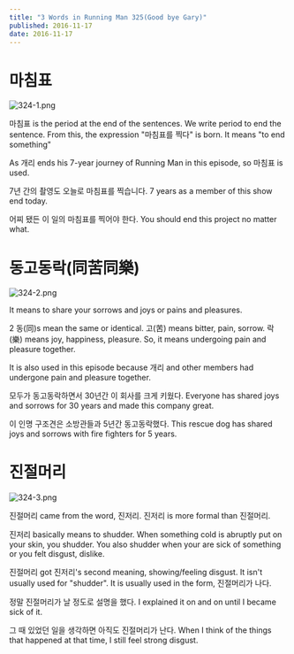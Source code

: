 ```yaml
---
title: "3 Words in Running Man 325(Good bye Gary)"
published: 2016-11-17
date: 2016-11-17
---
```

#  마침표

![324-1.png ](/images/324-1.png ) 

마침표 is the period at the end of the sentences. We write period to end the sentence. From this, the expression "마침표를 찍다" is born. It means "to end something"

As 개리 ends his 7-year journey of Running Man in this episode, so 마침표 is used. 

7년 간의 촬영도 오늘로 마침표를 찍습니다. 
7 years as a member of this show end today. 

어찌 됐든 이 일의 마침표를 찍어야 한다. 
You should end this project no matter what. 


#  동고동락(同苦同樂)

![324-2.png ](/images/324-2.png ) 

It means to share your sorrows and joys or pains and pleasures. 

2 동(同)s mean the same or identical. 고(苦) means bitter, pain, sorrow. 락(樂) means joy, happiness, pleasure. So, it means undergoing pain and pleasure together. 

It is also used in this episode because 개리 and other members had undergone pain and pleasure together. 

모두가 동고동락하면서 30년간 이 회사를 크게 키웠다. 
Everyone has shared joys and sorrows for 30 years and made this company great. 

이 인명 구조견은 소방관들과 5년간 동고동락했다. 
This rescue dog has shared joys and sorrows with fire fighters for 5 years.


#  진절머리

![324-3.png ](/images/324-3.png )

진절머리 came from the word, 진저리. 진저리 is more formal than 진절머리. 

진저리 basically means to shudder. When something cold is abruptly put on your skin, you shudder. You also shudder when your are sick of something or you felt disgust, dislike. 

진절머리 got 진저리's second meaning, showing/feeling disgust. It isn't usually used for "shudder". It is usually used in the form, 진절머리가 나다.

정말 진절머리가 날 정도로 설명을 했다. 
I explained it on and on until I became sick of it. 

그 때 있었던 일을 생각하면 아직도 진절머리가 난다. 
When I think of the things that happened at that time, I still feel strong disgust. 

